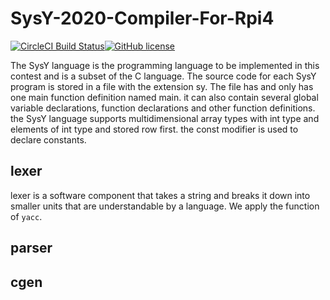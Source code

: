 # SysY-2020-Compiler-For-Rpi4
[![CircleCI Build Status](https://circleci.com/gh/0x238e/SysY-2020-Compiler-For-Rpi4.svg?style=shield)](https://circleci.com/gh/0x238e/SysY-2020-Compiler-For-Rpi4)[![GitHub license](https://img.shields.io/badge/license-MIT-blue.svg)](https://raw.githubusercontent.com/0x238e/SysY-2020-Compiler-For-Rpi4/master/LICENSE) 

The SysY language is the programming language to be implemented in this contest and is a subset of the C language. The source code for each SysY program is stored in a file with the extension sy. The file has and only has one main function definition named main. it can also contain several global variable declarations, function declarations and other function definitions. the SysY language supports multidimensional array types with int type and elements of int type and stored row first. the const modifier is used to declare constants.

## lexer
lexer is a software component that takes a string and breaks it down into smaller units that are understandable by a language. We apply the function of `yacc`.
## parser

## cgen
